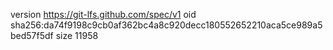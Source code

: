 version https://git-lfs.github.com/spec/v1
oid sha256:da74f9198c9cb0af362bc4a8c920decc180552652210aca5ce989a5bed57f5df
size 11958
